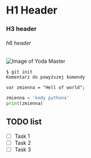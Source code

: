 # H1 Header
### H3 header
###### h6 header

![Image of Yoda Master](https://scifiview.com/wp-content/uploads/2024/02/yoda_origin_1.jpg)


```
$ git init
Komentarz do powyższej komendy
```

``` javasript
var zmienna = "Hell of world";
```

``` python
zmienna = 'kody pythona'
print(zmienna)
```

## TODO list
- [ ] Task 1
- [ ] Task 2
- [ ] Task 3

